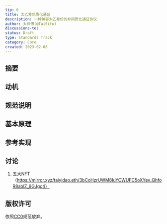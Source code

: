 ```yaml
---
tip: 6
title: 太乙非同质化通证
description: 一种兼容太乙身份的非同质化通证协议
author: 太师傅(@TaiSifu)
discussions-to: 
status: Draft
type: Standards Track
category: Core
created: 2023-02-08
---
```


## 摘要


## 动机

## 规范说明

## 基本原理

## 参考实现

## 讨论
1. 五大NFT（https://mirror.xyz/taiyidao.eth/3bCoHzrUWM8IuYCWUFC5oXYev_QhfoR8ablZ_9GJgc4）

## 版权许可

依照[CC0](../LICENSE.md)规范放弃。
